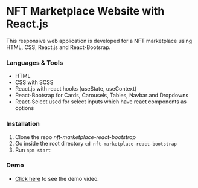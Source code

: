 # NFT Marketplace Website with React.js

This responsive web application is developed for a NFT marketplace using HTML, CSS, React.js and React-Bootsrap.

### Languages & Tools
* HTML
* CSS with SCSS
* React.js with react hooks (useState, useContext)
* React-Bootsrap for Cards, Carousels, Tables, Navbar and Dropdowns
* React-Select used for select inputs which have react components as options

### Installation

1. Clone the repo _nft-marketplace-react-bootstrap_
2. Go inside the root directory `cd nft-marketplace-react-bootstrap`
3. Run `npm start`

### Demo

* [Click here](https://mihiran-paranamana.github.io/nft-marketplace-react-bootstrap/) to see the demo video.

